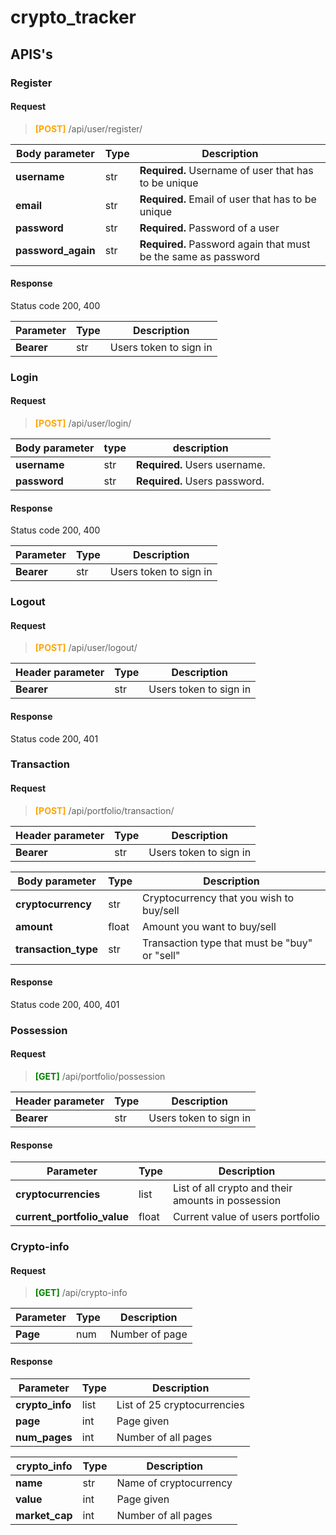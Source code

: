 # crypto_tracker

## APIS's

### Register
#### Request
> <span style="color:orange;"><strong>[POST]</strong></span> /api/user/register/

| Body parameter     | Type | Description                                                     |
|--------------------|------|-----------------------------------------------------------------|
| **username**       | str  | **Required.** Username of user that has to be unique            |
| **email**          | str  | **Required.** Email of user that has to be unique               |
| **password**       | str  | **Required.** Password of a user                                |
| **password_again** | str  | **Required.**  Password again that must be the same as password |

#### Response
 Status code 200, 400

 | Parameter  | Type | Description            |
|------------|------|------------------------|
| **Bearer** | str  | Users token to sign in |

### Login
#### Request
> <span style="color:orange;"><strong>[POST]</strong></span> /api/user/login/

| Body parameter | type | description                   |
|----------------|------|-------------------------------|
| **username**   | str  | **Required.** Users username. |
| **password**   | str  | **Required.** Users password. |

#### Response
 Status code 200, 400

 | Parameter  | Type | Description            |
|------------|------|------------------------|
| **Bearer** | str  | Users token to sign in |


### Logout
#### Request
> <span style="color:orange;"><strong>[POST]</strong></span> /api/user/logout/

 | Header parameter | Type | Description            |
|------------------|------|------------------------|
| **Bearer**       | str  | Users token to sign in |
#### Response
 Status code 200, 401

### Transaction

#### Request
> <span style="color:orange;"><strong>[POST]</strong></span> /api/portfolio/transaction/

 | Header parameter | Type | Description            |
|------------------|------|------------------------|
| **Bearer**       | str  | Users token to sign in |

| Body parameter       | Type  | Description                                   |
|----------------------|-------|-----------------------------------------------|
| **cryptocurrency**   | str   | Cryptocurrency that you wish to buy/sell      |
| **amount**           | float | Amount you want to buy/sell                   |
| **transaction_type** | str   | Transaction type that must be "buy" or "sell" |

#### Response
Status code 200, 400, 401

### Possession
#### Request
> <span style="color:green;"><strong>[GET]</strong></span> /api/portfolio/possession

 | Header parameter | Type | Description            |
|------------------|------|------------------------|
| **Bearer**       | str  | Users token to sign in |

#### Response
| Parameter                   | Type  | Description                                        |
|-----------------------------|-------|----------------------------------------------------|
| **cryptocurrencies**        | list  | List of all crypto and their amounts in possession |
| **current_portfolio_value** | float | Current value of users portfolio                   |


### Crypto-info
#### Request
> <span style="color:green;"><strong>[GET]</strong></span> /api/crypto-info

 | Parameter | Type | Description    |
|-----------|------|----------------|
| **Page**  | num  | Number of page |

#### Response
| Parameter       | Type | Description                 |
|-----------------|------|-----------------------------|
| **crypto_info** | list | List of 25 cryptocurrencies |
| **page**        | int  | Page given                  |
| **num_pages**   | int  | Number of all pages         |

| crypto_info    | Type | Description            |
|----------------|------|------------------------|
| **name**       | str  | Name of cryptocurrency |
| **value**      | int  | Page given             |
| **market_cap** | int  | Number of all pages    |